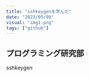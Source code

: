 ```yaml
---
title: "sshkeygenを学んだ"
date: "2023/05/09"
visual: "img1.png"
tags: ["github"]
---
```


## プログラミング研究部

sshkeygen
